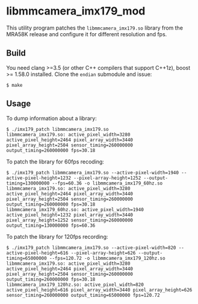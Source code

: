 # libmmcamera_imx179_mod

This utility program patches the `libmmcamera_imx179.so` library from the MRA58K release and configure it for different resolution and fps.

## Build

You need clang >=3.5 (or other C++ compilers that support C++1z), boost >= 1.58.0 installed. Clone the `endian` submodule and issue:

    $ make

## Usage

To dump information about a library:

    $ ./imx179_patch libmmcamera_imx179.so
    libmmcamera_imx179.so: active_pixel_width=3280 active_pixel_height=2464 pixel_array_width=3440 pixel_array_height=2504 sensor_timing=260000000 output_timing=260000000 fps=30.18

To patch the library for 60fps recoding:

    $ ./imx179_patch libmmcamera_imx179.so --active-pixel-width=1940 --active-pixel-height=1232 --pixel-array-height=1252 --output-timing=130000000 --fps=60.36 -o libmmcamera_imx179_60hz.so
    libmmcamera_imx179.so: active_pixel_width=3280 active_pixel_height=2464 pixel_array_width=3440 pixel_array_height=2504 sensor_timing=260000000 output_timing=260000000 fps=30.18
    libmmcamera_imx179_60hz.so: active_pixel_width=1940 active_pixel_height=1232 pixel_array_width=3440 pixel_array_height=1252 sensor_timing=260000000 output_timing=130000000 fps=60.36

To patch the library for 120fps recording:

    $ ./imx179_patch libmmcamera_imx179.so --active-pixel-width=820 --active-pixel-height=616 --pixel-array-height=626 --output-timing=65000000 --fps=120.72 -o libmmcamera_imx179_120hz.so
    libmmcamera_imx179.so: active_pixel_width=3280 active_pixel_height=2464 pixel_array_width=3440 pixel_array_height=2504 sensor_timing=260000000 output_timing=260000000 fps=30.18
    libmmcamera_imx179_120hz.so: active_pixel_width=820 active_pixel_height=616 pixel_array_width=3440 pixel_array_height=626 sensor_timing=260000000 output_timing=65000000 fps=120.72

